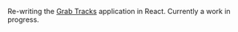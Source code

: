 Re-writing the [Grab Tracks](https://github.com/eddiekennedy/grab-tracks) application in React. Currently a work in progress.